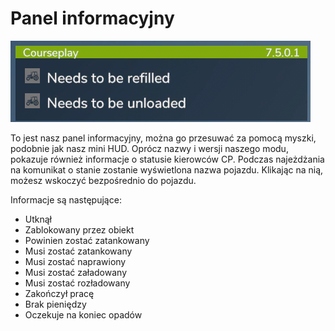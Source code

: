 # Panel informacyjny

![Image](https://raw.githubusercontent.com/Jan2903/CourseplayHelp/refs/heads/main/translation_data/infopanel_0_0_480_130.png)


To jest nasz panel informacyjny, można go przesuwać za pomocą myszki, podobnie jak nasz mini HUD.
Oprócz nazwy i wersji naszego modu, pokazuje również informacje o statusie kierowców CP.
Podczas najeżdżania na komunikat o stanie zostanie wyświetlona nazwa pojazdu.
Klikając na nią, możesz wskoczyć bezpośrednio do pojazdu.



Informacje są następujące:
- Utknął
- Zablokowany przez obiekt
- Powinien zostać zatankowany
- Musi zostać zatankowany
- Musi zostać naprawiony
- Musi zostać załadowany
- Musi zostać rozładowany
- Zakończył pracę
- Brak pieniędzy
- Oczekuje na koniec opadów


